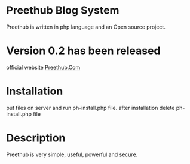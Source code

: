 # Preethub Blog System
Preethub is written in php language and an Open source project.

# Version 0.2 has been released
official website [Preethub.Com](http://preethub.com)

# Installation
put files on server and run ph-install.php file. after installation delete ph-install.php file

# Description
Preethub is very simple, useful, powerful and secure.


